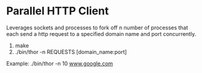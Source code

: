 # Parallel HTTP Client

Leverages sockets and processes to fork off n number of processes that each send a http request to a specified domain name and port concurrently.

1. make
2. ./bin/thor -n REQUESTS [domain_name:port]

Example: ./bin/thor -n 10 www.google.com



